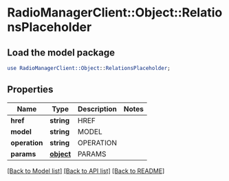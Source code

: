 # RadioManagerClient::Object::RelationsPlaceholder

## Load the model package
```perl
use RadioManagerClient::Object::RelationsPlaceholder;
```

## Properties
Name | Type | Description | Notes
------------ | ------------- | ------------- | -------------
**href** | **string** | HREF | 
**model** | **string** | MODEL | 
**operation** | **string** | OPERATION | 
**params** | [**object**](.md) | PARAMS | 

[[Back to Model list]](../README.md#documentation-for-models) [[Back to API list]](../README.md#documentation-for-api-endpoints) [[Back to README]](../README.md)


